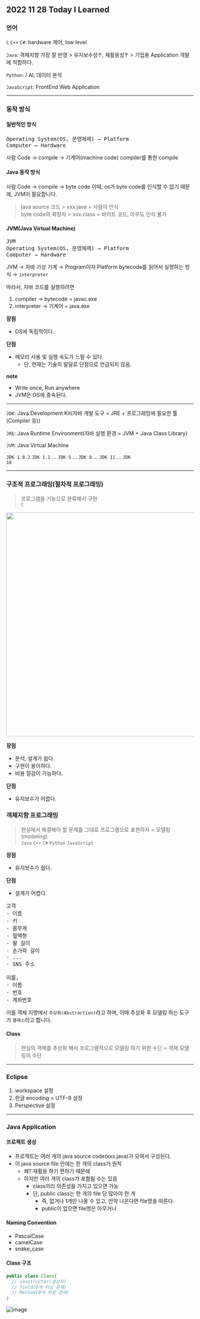 ## 2022 11 28 Today I Learned

### 언어

<code>C</code> <code>C++</code> <code>C#</code>: hardware 제어, low level

<code>Java</code>: 객체지향 가장 잘 반영 > 유지보수성↑, 재활용성↑ > 기업용 Application 개발에 적합하다.

<code>Python</code>: / AI, 데이터 분석

<code>JavaScript</code>: FrontEnd Web Application

---

### 동작 방식

#### 일반적인 방식

<pre>
Operating System(OS, 운영체제) → Platform
Computer → Hardware
</pre>

사람 Code → compile  → 기계어(machine code)
compiler를 통한 compile

#### Java 동작 방식

사람 Code → compile  → byte code
이때, os가 byte code를 인식할 수 없기 때문에, JVM이 필요합니다.

> java source 코드 > xxx.java = 사람이 인식<br>
> byte code의 확장자 > xxx.class = 바이트 코드, 아무도 인식 불가 

#### JVM(Java Virtual Machine)

<pre>
JVM
Operating System(OS, 운영체제) → Platform
Computer → Hardware
</pre>

JVM → 자바 가상 기계 → Program이자 Platform
bytecode를 읽어서 실행하는 방식 → <code>interpreter</code>

따라서, 자바 코드를 실행하려면
1. compiler → bytecode = javac.exe
2. interpreter → 기계어 = java.exe

**장점**
- OS에 독립적이다.

**단점**
- 메모리 사용 및 실행 속도가 느릴 수 있다.
  - 단, 현재는 기술의 발달로 단점으로 언급되지 않음.

**note**
- Write once, Run anywhere
- JVM은 OS에 종속된다.

---

<code>JDK</code>: Java Development Kit(자바 개발 도구 = JRE + 프로그래밍에 필요한 툴(Compiler 등))

<code>JRE</code>: Java Runtime Environment(자바 실행 환경 = JVM + Java Class Library)

<code>JVM</code>: Java Virtual Machine

<code>JDK 1.0.2</code> <code>JDK 1.1</code> ... <code>JDK 5</code> ... <code>JDK 8</code> ... <code>JDK 11</code> ... <code>JDK 18</code>

---

### 구조적 프로그래밍(절차적 프로그래밍)


> 프로그램을 기능으로 분류해서 구현<br> <code>C</code>

<img src='https://user-images.githubusercontent.com/85447054/204209051-b06b678f-28ef-479b-8bc3-b81d375f1640.png' width='600' />

**장점** 
- 분석, 설계가 쉽다.
- 구현이 용이하다.
- 비용 절감이 가능하다.

**단점**
- 유지보수가 어렵다.

### 객체지향 프로그래밍

> 현실에서 해결해야 할 문제를 그대로 프로그램으로 표현하자 = 모델링(modeling)<br>
> <code>Java</code> <code>C++</code> <code>C#</code> <code>Python</code> <code>JavaScript</code>

**장점** 
- 유지보수가 쉽다.

**단점** 
- 설계가 어렵다.

<pre>
고객
- 이름
- 키
- 몸무게
- 혈액형
- 팔 길이
- 손가락 길이
- ...
- SNS 주소

이를,
- 이름
- 번호
- 계좌번호
</pre>

이를 객체 지향에서 <code>추상화(Abstraction)</code>라고 하며, 이때 추상화 후 모델링 하는 도구가 <code>클래스</code>라고 합니다.

#### Class 
> 현실의 객체를 추상화 해서 프로그램적으로 모델링 하기 위한 수단 = 객체 모델링의 수단

---

### Eclipse

1. workspace 설정
2. 한글 encoding > UTF-8 설정
3. Perspective 설정

---

### Java Application

#### 프로젝트 생성
- 프로젝트는 여러 개의 java source code(xxx.java)가 모여서 구성된다.
- 이 java source file 안에는 한 개의 class가 원칙
  - 왜? 재활용 하기 편하기 때문에
  - 하지만 여러 개의 class가 포함될 수는 있음
    - class끼리 의존성을 가지고 있으면 가능
    - 단, public class는 한 개의 file 당 많아야 한 개
      - 즉, 없거나 1개만 나올 수 있고, 만약 나온다면 file명을 따른다.
      - public이 없으면 file명은 아무거나

#### Naming Convention
- PascalCase
- camelCase
- snake_case

#### Class 구조
```java
public class Class{
  // constructor(생성자)
  // field(0개 이상 존재)
  // Method(0개 이상 존재)
}

```

![image](https://user-images.githubusercontent.com/85447054/204246994-e21a2655-59ee-4e42-b017-6876019a51cb.png)
